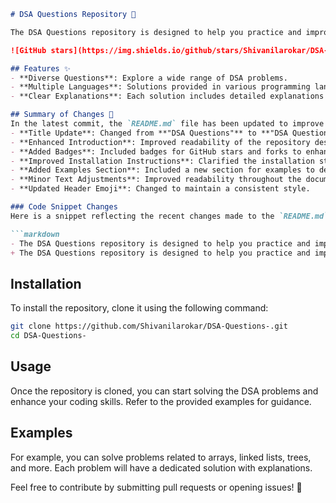 ```markdown
# DSA Questions Repository 🤖

The DSA Questions repository is designed to help you practice and improve your coding skills through a comprehensive collection of Data Structures and Algorithms (DSA) problems.

![GitHub stars](https://img.shields.io/github/stars/Shivanilarokar/DSA-Questions-.svg?style=social) ![GitHub forks](https://img.shields.io/github/forks/Shivanilarokar/DSA-Questions-.svg?style=social)

## Features ✨
- **Diverse Questions**: Explore a wide range of DSA problems.
- **Multiple Languages**: Solutions provided in various programming languages.
- **Clear Explanations**: Each solution includes detailed explanations for better understanding.

## Summary of Changes 💖
In the latest commit, the `README.md` file has been updated to improve clarity and conciseness. The following changes were made:
- **Title Update**: Changed from **"DSA Questions"** to **"DSA Questions Repository"** for better context.
- **Enhanced Introduction**: Improved readability of the repository description.
- **Added Badges**: Included badges for GitHub stars and forks to enhance visibility and engagement.
- **Improved Installation Instructions**: Clarified the installation steps.
- **Added Examples Section**: Included a new section for examples to demonstrate usage.
- **Minor Text Adjustments**: Improved readability throughout the document.
- **Updated Header Emoji**: Changed to maintain a consistent style.

### Code Snippet Changes
Here is a snippet reflecting the recent changes made to the `README.md`:

```markdown
- The DSA Questions repository is designed to help you practice and improve your coding skills through a comprehensive collection of Data Structures and Algorithms (DSA) problems.
+ The DSA Questions repository is designed to help you practice and improve your coding skills through a comprehensive collection of Data Structures and Algorithms (DSA) problems.
```

## Installation
To install the repository, clone it using the following command:

```bash
git clone https://github.com/Shivanilarokar/DSA-Questions-.git
cd DSA-Questions-
```

## Usage
Once the repository is cloned, you can start solving the DSA problems and enhance your coding skills. Refer to the provided examples for guidance.

## Examples
For example, you can solve problems related to arrays, linked lists, trees, and more. Each problem will have a dedicated solution with explanations.

Feel free to contribute by submitting pull requests or opening issues! 🌟
```